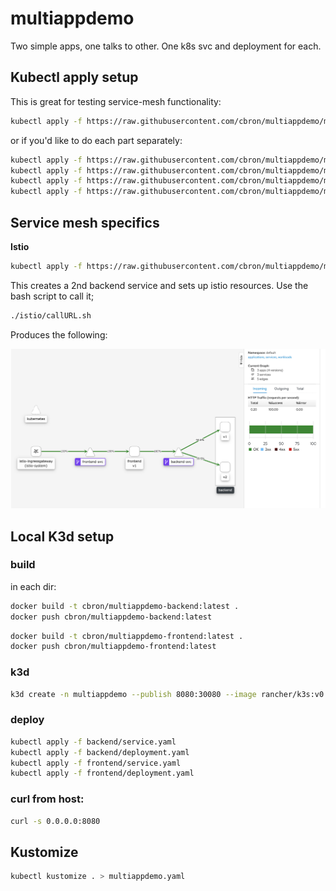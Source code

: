 # multiappdemo

Two simple apps, one talks to other. One k8s svc and deployment for each. 

## Kubectl apply setup

This is great for testing service-mesh functionality:

```bash
kubectl apply -f https://raw.githubusercontent.com/cbron/multiappdemo/master/multiappdemo.yaml
```

or if you'd like to do each part separately:

```bash
kubectl apply -f https://raw.githubusercontent.com/cbron/multiappdemo/master/backend/deployment.yaml
kubectl apply -f https://raw.githubusercontent.com/cbron/multiappdemo/master/backend/service.yaml
kubectl apply -f https://raw.githubusercontent.com/cbron/multiappdemo/master/frontend/deployment.yaml
kubectl apply -f https://raw.githubusercontent.com/cbron/multiappdemo/master/frontend/service.yaml
```


## Service mesh specifics

**Istio**

```bash
kubectl apply -f https://raw.githubusercontent.com/cbron/multiappdemo/master/istio/istio.yaml
```

This creates a 2nd backend service and sets up istio resources. Use the bash script to call it;
```bash
./istio/callURL.sh
```

Produces the following:

![Istio.png](istio/istio.png "Istio.png")


## Local K3d setup

### build

in each dir: 

```bash
docker build -t cbron/multiappdemo-backend:latest .
docker push cbron/multiappdemo-backend:latest
```

```bash
docker build -t cbron/multiappdemo-frontend:latest .
docker push cbron/multiappdemo-frontend:latest
```

### k3d

```bash
k3d create -n multiappdemo --publish 8080:30080 --image rancher/k3s:v0.9.1
```

### deploy

```bash
kubectl apply -f backend/service.yaml
kubectl apply -f backend/deployment.yaml
kubectl apply -f frontend/service.yaml
kubectl apply -f frontend/deployment.yaml
```

### curl from host: 

```bash
curl -s 0.0.0.0:8080
```


## Kustomize

```bash
kubectl kustomize . > multiappdemo.yaml
```
